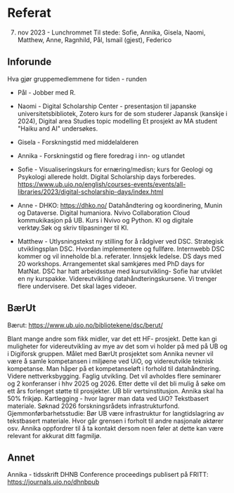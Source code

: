 # Referat

7. nov 2023 - Lunchrommet
Til stede: Sofie, Annika, Gisela, Naomi, Matthew, Anne, Ragnhild, Pål, Ismail (gjest), Federico

## Inforunde

Hva gjør gruppemedlemmene for tiden - runden

- Pål - Jobber med R.

- Naomi - Digital Scholarship Center - presentasjon til japanske universitetsbibliotek, 
Zotero kurs for de som studerer Japansk (kanskje i 2024), Digital area Studies topic 
modelling Et prosjekt av MA student "Haiku and AI" undersøkes.

- Gisela - Forskningstid med middelalderen

- Annika - Forskningstid og flere foredrag i inn- og utlandet

- Sofie - Visualiseringskurs for ernæring/medisn; kurs for Geologi og Psykologi allerede holdt. Digital Scholarship days forberedes. 
https://www.ub.uio.no/english/courses-events/events/all-libraries/2023/digital-scholarship-days/index.html

- Anne - DHKO: https://dhko.no/
Datahåndtering og koordinering, Munin og Dataverse. Digital humaniora. Nvivo Collaboration Cloud  kommukikasjon på UB.
Kurs i Nvivo og Python. KI og digitale verktøy.Søk og skriv tilpasninger til KI.

- Matthew - Utlysningstekst ny stilling for å rådgiver ved DSC. Strategisk utviklingsplan DSC. Hvordan implementere og fullføre. 
Internwebb DSC kommer og vil inneholde bl.a. referater. Innsjekk ledelse. DS days med 20 workshops. Arrangementet skal 
samkjøres med PhD days for MatNat. DSC har hatt arbeidsstue med kursutvikling- Sofie har utviklet en ny kurspakke. 
Videreutvikling datahåndteringskursene. Vi trenger flere undervisere. Det skal lages videoer.

## BærUt

Bærut: https://www.ub.uio.no/bibliotekene/dsc/berut/


Blant mange andre som fikk midler, var det ett HF- prosjekt. Dette kan gi muligheter for videreutvikling av mye 
av det som vi holder på med på UB og i Digiforsk gruppen. Målet med BærUt prosjektet som Annika nevner vil være å 
samle kompetansen i miljøene ved UiO, og videreutvikle teknisk kompetanse. Man håper på et kompetanseløft i forhold
til datahåndtering. Videre nettverksbygging. Faglig utvikling. Det vil avholdes flere seminarer og 2 konferanser i hhv 2025 og 2026.
Etter dette vil det bli mulig å søke om ett års forlenget støtte til prosjekter. UB blir vertsinstitusjon. Annika skal ha 50% frikjøp.
Kartlegging - hvor lagrer man data ved UiO? Tekstbasert materiale. Søknad 2026 forskningsrådets infrastrukturfond. Gjemmonførbarhetsstudie: 
Bør UB være infrastruktur for langtidslagring av tekstbasert materiale. Hvor går grensen i forholt til andre nasjonale aktører osv. Annika 
oppfordrer til å ta kontakt dersom noen føler at dette kan være relevant for akkurat ditt fagmiljø.
 
## Annet

Annika - tidsskrift DHNB Conference proceedings publisert på FRITT: https://journals.uio.no/dhnbpub








